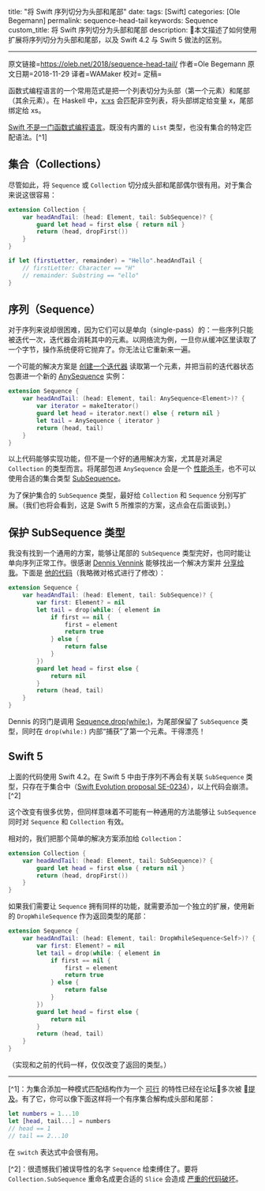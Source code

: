 title: "将 Swift 序列切分为头部和尾部"
date:
tags: [Swift]
categories: [Ole Begemann]
permalink: sequence-head-tail
keywords: Sequence
custom_title: 将 Swift 序列切分为头部和尾部
description: 本文描述了如何使用扩展将序列切分为头部和尾部，以及 Swift 4.2 与 Swift 5 做法的区别。

- - - -
原文链接=https://oleb.net/2018/sequence-head-tail/
作者=Ole Begemann
原文日期=2018-11-29
译者=WAMaker
校对=
定稿=

函数式编程语言的一个常用范式是把一个列表切分为头部（第一个元素）和尾部（其余元素）。在 Haskell 中，[x:xs](https://en.wikibooks.org/wiki/Haskell/Pattern_matching) 会匹配非空列表，将头部绑定给变量 x，尾部绑定给 xs。

[Swift 不是一门函数式编程语言](https://academy.realm.io/posts/tryswift-rob-napier-swift-legacy-functional-programming/)。既没有内置的 `List` 类型，也没有集合的特定匹配语法。[^1]

## 集合（Collections）
尽管如此，将 `Sequence` 或 `Collection` 切分成头部和尾部偶尔很有用。对于集合来说这很容易：
```swift
extension Collection {
    var headAndTail: (head: Element, tail: SubSequence)? {
        guard let head = first else { return nil }
        return (head, dropFirst())
    }
}

if let (firstLetter, remainder) = "Hello".headAndTail {
    // firstLetter: Character == "H"
    // remainder: Substring == "ello"
}
```

## 序列（Sequence）
对于序列来说却很困难，因为它们可以是单向（single-pass）的：一些序列只能被迭代一次，迭代器会消耗其中的元素。以网络流为例，一旦你从缓冲区里读取了一个字节，操作系统便将它抛弃了。你无法让它重新来一遍。

一个可能的解决方案是 [创建一个迭代器](https://developer.apple.com/documentation/swift/sequence/2885155-makeiterator) 读取第一个元素，并把当前的迭代器状态包裹进一个新的 [AnySequence](https://developer.apple.com/documentation/swift/anysequence) 实例：
```swift
extension Sequence {
    var headAndTail: (head: Element, tail: AnySequence<Element>)? {
        var iterator = makeIterator()
        guard let head = iterator.next() else { return nil }
        let tail = AnySequence { iterator }
        return (head, tail)
    }
}
```

以上代码能够实现功能，但不是一个好的通用解决方案，尤其是对满足 `Collection` 的类型而言。将尾部包进 `AnySequence` 会是一个 [性能杀手](https://github.com/apple/swift-evolution/blob/master/proposals/0234-remove-sequence-subsequence.md#type-erasure-performance)，也不可以使用合适的集合类型 [SubSequence](https://developer.apple.com/documentation/swift/sequence/1641117-subsequence#)。

为了保护集合的 `SubSequence` 类型，最好给 `Collection` 和 `Sequence` 分别写扩展。（我们也将会看到，这是 Swift 5 所推崇的方案，这点会在后面谈到。）

## 保护 SubSequence 类型
我没有找到一个通用的方案，能够让尾部的 `SubSequence` 类型完好，也同时能让单向序列正常工作。很感谢 [Dennis Vennink](https://twitter.com/dennisvennink) 能够找出一个解决方案并 [分享给我](https://twitter.com/dennisvennink/status/1060158576679882753)。下面是 [他的代码](https://gist.github.com/dennisvennink/e8b1921916d3c2f90ab52f47291145ef)（我略微对格式进行了修改）：
```swift
extension Sequence {
    var headAndTail: (head: Element, tail: SubSequence)? {
        var first: Element? = nil
        let tail = drop(while: { element in
            if first == nil {
                first = element
                return true
            } else {
                return false
            }
        })
        guard let head = first else {
            return nil
        }
        return (head, tail)
    }
}
```

Dennis 的窍门是调用 [Sequence.drop(while:)](https://developer.apple.com/documentation/swift/sequence/2965501-drop)，为尾部保留了 `SubSequence` 类型，同时在 `drop(while:)` 内部“捕获”了第一个元素。干得漂亮！

## Swift 5
上面的代码使用 Swift 4.2。在 Swift 5 中由于序列不再会有关联 `SubSequence` 类型，只存在于集合中（[Swift Evolution proposal SE-0234](https://github.com/apple/swift-evolution/blob/master/proposals/0234-remove-sequence-subsequence.md)），以上代码会崩溃。[^2]

这个改变有很多优势，但同样意味着不可能有一种通用的方法能够让 `SubSequence` 同时对 `Sequence` 和 `Collection` 有效。

相对的，我们把那个简单的解决方案添加给 `Collection`：
```swift
extension Collection {
    var headAndTail: (head: Element, tail: SubSequence)? {
        guard let head = first else { return nil }
        return (head, dropFirst())
    }
}
```

如果我们需要让 `Sequence` 拥有同样的功能，就需要添加一个独立的扩展，使用新的 `DropWhileSequence` 作为返回类型的尾部：
```swift
extension Sequence {
    var headAndTail: (head: Element, tail: DropWhileSequence<Self>)? {
        var first: Element? = nil
        let tail = drop(while: { element in
            if first == nil {
                first = element
                return true
            } else {
                return false
            }
        })
        guard let head = first else {
            return nil
        }
        return (head, tail)
    }
}
```

（实现和之前的代码一样，仅仅改变了返回的类型。）

---

[^1]：为集合添加一种模式匹配结构作为一个 [可行](https://forums.swift.org/t/review-se-0074-implementation-of-binary-search-functions/2438/9) 的特性已经在论坛多次被 [提及](https://forums.swift.org/t/pattern-matching-with-arrays/4735/3)。有了它，你可以像下面这样将一个有序集合解构成头部和尾部：

```swift
let numbers = 1...10
let [head, tail...] = numbers
// head == 1
// tail == 2...10
```

在 `switch` 表达式中会很有用。

[^2]：很遗憾我们被误导性的名字 `Sequence` 给束缚住了。要将 `Collection.SubSequence` 重命名成更合适的 `Slice` 会造成 [严重的代码破坏](https://forums.swift.org/t/rationalizing-sequence-subsequence/17586/13)。
